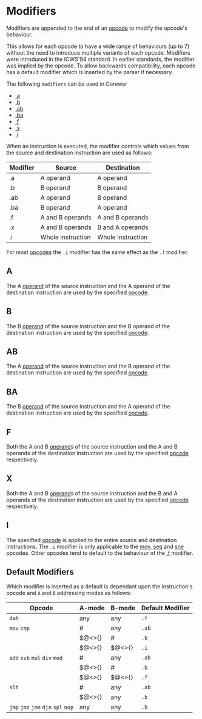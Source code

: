 # Modifiers

Modifiers are appended to the end of an [opcode](opcodes) to modify the
opcode's behaviour.

This allows for each opcode to have a wide range of behaviours (up to 7)
without the need to introduce multiple variants of each opcode. Modifiers were
introduced in the ICWS'94 standard. In earlier standards, the modifier was
implied by the opcode. To allow backwards compatibility, each opcode has a
default modifier which is inserted by the parser if necessary.

The following `modifiers` can be used in Corewar

* [.a](#a)
* [.b](#b)
* [.ab](#ab)
* [.ba](#ba)
* [.f](#f)
* [.x](#x)
* [.i](#i)

When an instruction is executed, the modifier controls which values from the
source and destination instruction are used as follows:

|Modifier|Source|Destination|
|---|---|---|
|.a|A operand|A operand|
|.b|B operand|B operand|
|.ab|A operand|B operand|
|.ba|B operand|A operand|
|.f|A and B operands|A and B operands|
|.x|A and B operands|B and A operands|
|.i|Whole instruction|Whole instruction|

For most [opcodes](opcodes) the `.i` modifier has the same effect as the `.f`
modifier.

## A

The A [operand](operands) of the source instruction and the A operand of the
destination instruction are used by the specified [opcode](opcodes).

## B

The B [operand](operands) of the source instruction and the B operand of the
destination instruction are used by the specified [opcode](opcodes).

## AB

The A [operand](operands) of the source instruction and the B operand of the
destination instruction are used by the specified [opcode](opcodes).

## BA

The B [operand](operands) of the source instruction and the A operand of the
destination instruction are used by the specified [opcode](opcodes).

## F

Both the A and B [operand](operands)s of the source instruction and the A and B
operands of the destination instruction are used by the specified
[opcode](opcodes) respectively.

## X

Both the A and B [operand](operands)s of the source instruction and the B and A
operands of the destination instruction are used by the specified
[opcode](opcodes) respectively.

## I

The specified [opcode](opcodes) is applied to the entire source and destination
instructions. The `.i` modifier is only applicable to the
[mov](opocodes#mov-move), [seq](opcodes#skip-if-equal) and
[sne](opcodes#skip-if-not-equal) opcodes.  Other opcodes tend to default to the
behaviour of the [.f](modifiers#f) modifier.

## Default Modifiers

Which modifier is inserted as a default is dependant upon the instruction's opcode and `A` and `B` addressing modes as follows:

|Opcode|A-mode|B-mode|Default Modifier|
|---|---|---|---|
|`dat`|any|any|`.f`|
|`mov` `cmp`|#|any|`.ab`|
||$@<>{}|#|`.b`|
||$@<>{}|$@<>{}|`.i`|
|`add` `sub` `mul` `div` `mod`|#|any|`.ab`|
||$@<>{}|#|`.b`|
||$@<>{}|$@<>{}|`.f`|
|`slt`|#|any|`.ab`|
||$@<>{}|any|`.b`|
|`jmp` `jmz` `jmn` `djn` `spl` `nop`|any|any|`.b`|

